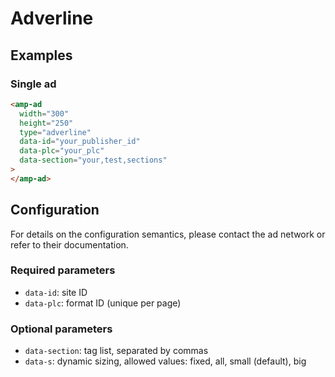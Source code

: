 # Adverline

## Examples

### Single ad

```html
<amp-ad
  width="300"
  height="250"
  type="adverline"
  data-id="your_publisher_id"
  data-plc="your_plc"
  data-section="your,test,sections"
>
</amp-ad>
```

## Configuration

For details on the configuration semantics, please contact the ad network or refer to their documentation.

### Required parameters

-   `data-id`: site ID
-   `data-plc`: format ID (unique per page)

### Optional parameters

-   `data-section`: tag list, separated by commas
-   `data-s`: dynamic sizing, allowed values: fixed, all, small (default), big
